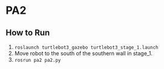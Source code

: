 # PA2

## How to Run

1. `roslaunch turtlebot3_gazebo turtlebot3_stage_1.launch`
2. Move robot to the south of the southern wall in stage_1.
3. `rosrun pa2 pa2.py` 